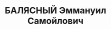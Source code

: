 ---
title: БАЛЯСНЫЙ Эммануил Самойлович
description: 'Род. 29.09.1911, Киев, еврей, из служащих, обр. среднее, окончил автомототехникум,
  член ВКП(б) 1931-37 г.г, нач. экспериментального (моторного) цеха авто-бронетанк.
  рембазы №12 ХВО, воен.техник 2 ранга, прож.: Харьков, ул.Победы, 8 - 24

  Арестован 22.09.37 г. ОО УГБ НКВД ХВО. Обв. по ст.54-1б, 8, 11 УК УССР. Приговор:
  УГБ ХОУ НКВД, 23.04.1938 - освобожден'
---